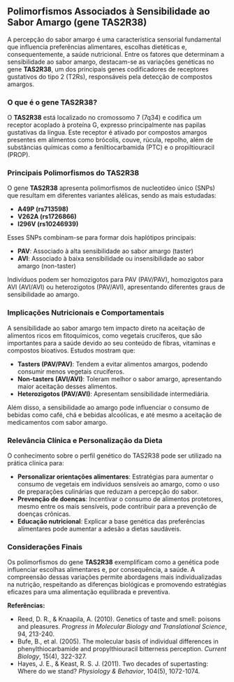 
## Polimorfismos Associados à Sensibilidade ao Sabor Amargo (gene TAS2R38)

A percepção do sabor amargo é uma característica sensorial fundamental que influencia preferências alimentares, escolhas dietéticas e, consequentemente, a saúde nutricional. Entre os fatores que determinam a sensibilidade ao sabor amargo, destacam-se as variações genéticas no gene **TAS2R38**, um dos principais genes codificadores de receptores gustativos do tipo 2 (T2Rs), responsáveis pela detecção de compostos amargos.

### O que é o gene TAS2R38?

O **TAS2R38** está localizado no cromossomo 7 (7q34) e codifica um receptor acoplado à proteína G, expresso principalmente nas papilas gustativas da língua. Este receptor é ativado por compostos amargos presentes em alimentos como brócolis, couve, rúcula, repolho, além de substâncias químicas como a feniltiocarbamida (PTC) e o propiltiouracil (PROP).

### Principais Polimorfismos do TAS2R38

O gene **TAS2R38** apresenta polimorfismos de nucleotídeo único (SNPs) que resultam em diferentes variantes alélicas, sendo as mais estudadas:

- **A49P (rs713598)**
- **V262A (rs1726866)**
- **I296V (rs10246939)**

Esses SNPs combinam-se para formar dois haplótipos principais:

- **PAV**: Associado à alta sensibilidade ao sabor amargo (taster)
- **AVI**: Associado à baixa sensibilidade ou insensibilidade ao sabor amargo (non-taster)

Indivíduos podem ser homozigotos para PAV (PAV/PAV), homozigotos para AVI (AVI/AVI) ou heterozigotos (PAV/AVI), apresentando diferentes graus de sensibilidade ao amargo.

### Implicações Nutricionais e Comportamentais

A sensibilidade ao sabor amargo tem impacto direto na aceitação de alimentos ricos em fitoquímicos, como vegetais crucíferos, que são importantes para a saúde devido ao seu conteúdo de fibras, vitaminas e compostos bioativos. Estudos mostram que:

- **Tasters (PAV/PAV)**: Tendem a evitar alimentos amargos, podendo consumir menos vegetais crucíferos.
- **Non-tasters (AVI/AVI)**: Toleram melhor o sabor amargo, apresentando maior aceitação desses alimentos.
- **Heterozigotos (PAV/AVI)**: Apresentam sensibilidade intermediária.

Além disso, a sensibilidade ao amargo pode influenciar o consumo de bebidas como café, chá e bebidas alcoólicas, e até mesmo a aceitação de medicamentos com sabor amargo.

### Relevância Clínica e Personalização da Dieta

O conhecimento sobre o perfil genético do TAS2R38 pode ser utilizado na prática clínica para:

- **Personalizar orientações alimentares**: Estratégias para aumentar o consumo de vegetais em indivíduos sensíveis ao amargo, como o uso de preparações culinárias que reduzam a percepção do sabor.
- **Prevenção de doenças**: Incentivar o consumo de alimentos protetores, mesmo entre os mais sensíveis, pode contribuir para a prevenção de doenças crônicas.
- **Educação nutricional**: Explicar a base genética das preferências alimentares pode aumentar a adesão a dietas saudáveis.

### Considerações Finais

Os polimorfismos do gene **TAS2R38** exemplificam como a genética pode influenciar escolhas alimentares e, por consequência, a saúde. A compreensão dessas variações permite abordagens mais individualizadas na nutrição, respeitando as diferenças biológicas e promovendo estratégias eficazes para uma alimentação equilibrada e preventiva.

**Referências:**

- Reed, D. R., & Knaapila, A. (2010). Genetics of taste and smell: poisons and pleasures. *Progress in Molecular Biology and Translational Science*, 94, 213-240.
- Bufe, B., et al. (2005). The molecular basis of individual differences in phenylthiocarbamide and propylthiouracil bitterness perception. *Current Biology*, 15(4), 322-327.
- Hayes, J. E., & Keast, R. S. J. (2011). Two decades of supertasting: Where do we stand? *Physiology & Behavior*, 104(5), 1072-1074.
```

